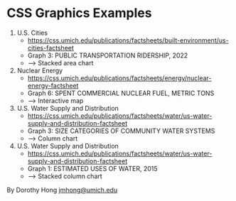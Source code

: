 CSS Graphics Examples
===========================

1. U.S. Cities 
    - https://css.umich.edu/publications/factsheets/built-environment/us-cities-factsheet
    - Graph 3: PUBLIC TRANSPORTATION RIDERSHIP, 2022
    - --> Stacked area chart
2. Nuclear Energy 
    - https://css.umich.edu/publications/factsheets/energy/nuclear-energy-factsheet
    - Graph 6: SPENT COMMERCIAL NUCLEAR FUEL, METRIC TONS
    - --> Interactive map
3. U.S. Water Supply and Distribution 
    - https://css.umich.edu/publications/factsheets/water/us-water-supply-and-distribution-factsheet
    - Graph 3: SIZE CATEGORIES OF COMMUNITY WATER SYSTEMS
    - --> Column chart
4. U.S. Water Supply and Distribution 
    - https://css.umich.edu/publications/factsheets/water/us-water-supply-and-distribution-factsheet
    - Graph 1: ESTIMATED USES OF WATER, 2015
    - --> Stacked column chart

By Dorothy Hong <jmhong@umich.edu>